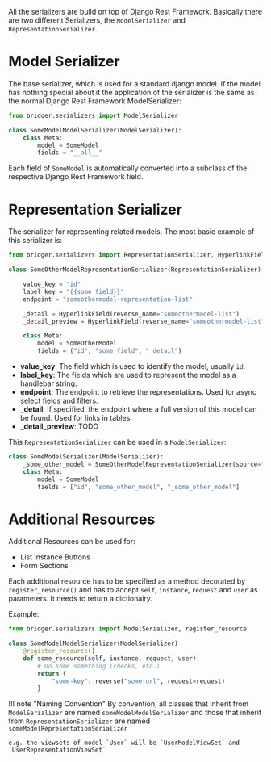All the serializers are build on top of Django Rest Framework. Basically there are two different Serializers, the `ModelSerializer` and `RepresentationSerializer`.

# Model Serializer

The base serializer, which is used for a standard django model. If the model has nothing special about it the application of the serializer is the same as the normal Django Rest Framework ModelSerializer:

```python
from bridger.serializers import ModelSerializer

class SomeModelModelSerializer(ModelSerializer):
    class Meta:
        model = SomeModel
        fields = "__all__"
```

Each field of `SomeModel` is automatically converted into a subclass of the respective Django Rest Framework field.

# Representation Serializer

The serializer for representing related models. The most basic example of this serializer is:

```python
from bridger.serializers import RepresentationSerializer, HyperlinkField

class SomeOtherModelRepresentationSerializer(RepresentationSerializer):

    value_key = "id"
    label_key = "{{some_field}}"
    endpoint = "someothermodel-representation-list"

    _detail = HyperlinkField(reverse_name="someothermodel-list")
    _detail_preview = HyperlinkField(reverse_name="someothermodel-list")

    class Meta:
        model = SomeOtherModel
        fields = ("id", "some_field", "_detail")
```

- **value_key**: The field which is used to identify the model, usually `id`.
- **label_key**: The fields which are used to represent the model as a handlebar string.
- **endpoint**: The endpoint to retrieve the representations. Used for async select fields and filters.
- **_detail**: If specified, the endpoint where a full version of this model can be found. Used for links in tables.
- **_detail_preview**: TODO

This `RepresentationSerializer` can be used in a `ModelSerializer`:

```python
class SomeModelSerializer(ModelSerializer):
    _some_other_model = SomeOtherModelRepresentationSerializer(source="some_other_model")
    class Meta:
        model = SomeModel
        fields = ["id", "some_other_model", "_some_other_model"]
```

# Additional Resources

Additional Resources can be used for:

* List Instance Buttons
* Form Sections

Each additional resource has to be specified as a method decorated by `register_resource()` and has to accept `self`, `instance`, `request` and `user` as parameters. It needs to return a dictionairy.

Example:

```python
from bridger.serializers import ModelSerializer, register_resource

class SomeModelModelSerializer(ModelSerializer)
    @register_resource()
    def some_resource(self, instance, request, user):
        # Do some something (checks, etc.)
        return {
            "some-key": reverse("some-url", request=request)
        }
```

!!! note "Naming Convention"
    By convention, all classes that inherit from `ModelSerializer` are named `someModelModelSerializer` and those that inherit from `RepresentationSerializer` are named `someModelRepresentationSerializer`

    e.g. the viewsets of model `User` will be `UserModelViewSet` and `UserRepresentationViewSet`
